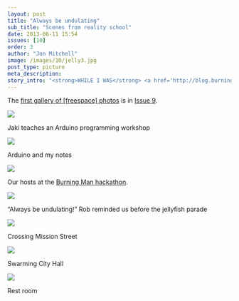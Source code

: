```yaml
---
layout: post
title: "Always be undulating"
sub_title: "Scenes from reality school"
date: 2013-06-11 15:54
issues: [10]
order: 3
author: "Jon Mitchell"
image: /images/10/jelly3.jpg
post_type: picture
meta_description: 
story_intro: "<strong>WHILE I WAS</strong> <a href='http://blog.burningman.com/2013/06/afield-in-the-world/burnerhack-freespace/'>covering [freespace] for Burning Man</a> last weekend, I snapped a few more pictures, so you could see the place in action."
---
```

The <a href='http://thedailyportal.com/post/2013/06/05/first-views-of-freespace'>first gallery of [freespace] photos</a> is in [Issue 9](/issue/9).

<div>
    <img src='/images/10/jaki.jpg'>
    <p class="story-content__img-title">Jaki teaches an Arduino programming workshop</p>
</div>

<div>
    <img src='/images/10/arduino.jpg'>
    <p class="story-content__img-title">Arduino and my notes</p>
</div>

<div>
    <img src='/images/10/morgasmatron.jpg'>
    <p class="story-content__img-title">Our hosts at the <a href='http://blog.burningman.com/2013/06/afield-in-the-world/burnerhack-freespace/'>Burning Man hackathon</a>.</p>
</div>

<div>
    <img src='/images/10/jelly1.jpg'>
    <p class="story-content__img-title">“Always be undulating!” Rob reminded us before the jellyfish parade</p>
</div>

<div>
    <img src='/images/10/jelly2.jpg'>
    <p class="story-content__img-title">Crossing Mission Street</p>
</div>

<div>
    <img src='/images/10/jelly3.jpg'>
    <p class="story-content__img-title">Swarming City Hall</p>
</div>

<div>
    <img src='/images/10/restroom.jpg'>
    <p class="story-content__img-title">Rest room</p>
</div>